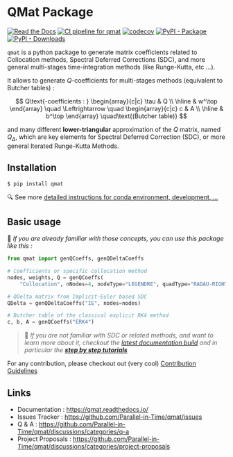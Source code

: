 # QMat Package

[![Read the Docs](https://img.shields.io/readthedocs/qmat?logo=readthedocs)](https://qmat.readthedocs.io/)
[![CI pipeline for qmat](https://github.com/Parallel-in-Time/qmat/actions/workflows/ci_pipeline.yml/badge.svg)](https://github.com/Parallel-in-Time/qmat/actions/workflows/ci_pipeline.yml)
[![codecov](https://codecov.io/gh/Parallel-in-Time/qmat/graph/badge.svg?token=MO0LDVH5NN)](https://codecov.io/gh/Parallel-in-Time/qmat)
[![PyPI - Package](https://img.shields.io/pypi/v/qmat?logo=python)](https://pypi.org/project/qmat)
[![PyPI - Downloads](https://img.shields.io/pypi/dm/qmat?logo=pypi)](https://pypistats.org/packages/qmat)


`qmat` is a python package to generate matrix coefficients related to Collocation methods, Spectral Deferred Corrections (SDC), 
and more general multi-stages time-integration methods (like Runge-Kutta, etc ...).

It allows to generate $Q$-coefficients for multi-stages methods (equivalent to Butcher tables) :

$$
Q\text{-coefficients : }
\begin{array}{c|c}
\tau & Q \\ 
\hline
& w^\top
\end{array}
\quad \Leftrightarrow \quad
\begin{array}{c|c}
c & A \\ 
\hline
& b^\top
\end{array}
\quad\text{(Butcher table)}
$$

and many different **lower-triangular** approximation of the $Q$ matrix, named $Q_\Delta$,
which are key elements for Spectral Deferred Correction (SDC), or more general Iterated Runge-Kutta Methods.



## Installation

```bash
$ pip install qmat
```

🔍 See more [detailed instructions for conda environment, development, ...](https://qmat.readthedocs.io/en/latest/installation.html)

## Basic usage

📜 _If you are already familiar with those concepts, you can use this package like this :_

```python
from qmat import genQCoeffs, genQDeltaCoeffs

# Coefficients or specific collocation method
nodes, weights, Q = genQCoeffs(
    "Collocation", nNodes=4, nodeType="LEGENDRE", quadType="RADAU-RIGHT")

# QDelta matrix from Implicit-Euler based SDC
QDelta = genQDeltaCoeffs("IE", nodes=nodes)

# Butcher table of the classical explicit RK4 method
c, b, A = genQCoeffs("ERK4")
```

> 🔔 _If you are not familiar with SDC or related methods, and want to learn more about it, checkout the 
> [latest documentation build](https://qmat.readthedocs.io/en/latest/) and 
in particular the [**step by step tutorials**](https://qmat.readthedocs.io/en/latest/notebooks.html)_


For any contribution, please checkout out (very cool) [Contribution Guidelines](https://qmat.readthedocs.io/en/latest/contributing.html)

## Links

- Documentation : https://qmat.readthedocs.io/
- Issues Tracker : https://github.com/Parallel-in-Time/qmat/issues
- Q & A : https://github.com/Parallel-in-Time/qmat/discussions/categories/q-a
- Project Proposals : https://github.com/Parallel-in-Time/qmat/discussions/categories/project-proposals


